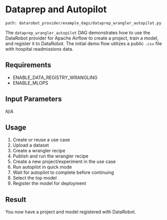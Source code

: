 # Dataprep and Autopilot

`path: datarobot_provider/example_dags/dataprep_wrangler_autopilot.py`

The `dataprep_wrangler_autopilot` DAG demonstrates how to use the DataRobot provider for Apache Airflow to create a project, train a model, and register it to DataRobot.
The initial demo flow utilizes a public `.csv` file with hospital readmissions data.

## Requirements

* ENABLE_DATA_REGISTRY_WRANGLING
* ENABLE_MLOPS

## Input Parameters

_N/A_

## Usage

1. Create or reuse a use case
2. Upload a dataset
3. Create a wrangler recipe
4. Publish and run the wrangler recipe
5. Create a new project/experiment in the use case
6. Run autopilot in quick mode
7. Wait for autopilot to complete before continuing
8. Select the top model
9. Register the model for deployment

## Result

You now have a project and model registered with DataRobot.
